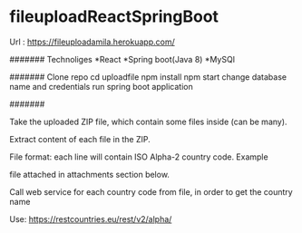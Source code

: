 # fileuploadReactSpringBoot
Url : https://fileuploadamila.herokuapp.com/

#######
Technoliges
  *React
  *Spring boot(Java 8)
  *MySQl
  
#######
Clone repo
cd uploadfile
    npm install
    npm start
change database name and credentials
run spring boot application

#######


Take the uploaded ZIP file, which contain some files inside (can be many).

Extract content of each file in the ZIP.

File format: each line will contain ISO Alpha-2 country code. Example 

file attached in attachments section below.


Call web service for each country code from file, in order to get the country name

Use: https://restcountries.eu/rest/v2/alpha/


